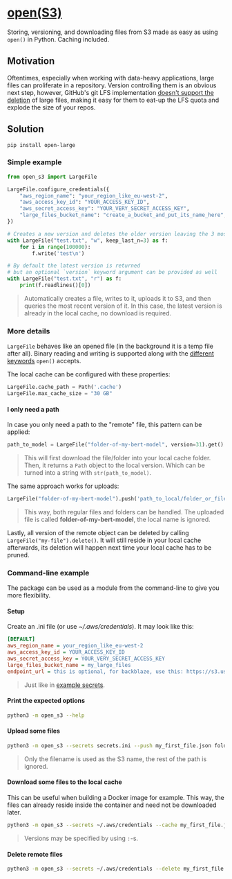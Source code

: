 # [open(S3)](https://pypi.org/project/open-large/)

Storing, versioning, and downloading files from S3 made as easy as using `open()` in Python. Caching included.

## Motivation

Oftentimes, especially when working with data-heavy applications, large files can proliferate in a repository. Version controlling them is an obvious next step, however, GitHub's git LFS implementation [doesn't support the deletion](https://docs.github.com/en/repositories/working-with-files/managing-large-files/removing-files-from-git-large-file-storage#git-lfs-objects-in-your-repository) of large files, making it easy for them to eat-up the LFS quota and explode the size of your repos.

## Solution

```
pip install open-large
```

### Simple example

```python
from open_s3 import LargeFile

LargeFile.configure_credentials({
    "aws_region_name": "your_region_like_eu-west-2",
    "aws_access_key_id": "YOUR_ACCESS_KEY_ID",
    "aws_secret_access_key": "YOUR_VERY_SECRET_ACCESS_KEY",
    "large_files_bucket_name": "create_a_bucket_and_put_its_name_here",
})

# Creates a new version and deletes the older version leaving the 3 most recently used intact
with LargeFile("test.txt", "w", keep_last_n=3) as f:
    for i in range(100000):
        f.write('test\n')

# By default the latest version is returned
# but an optional `version` keyword argument can be provided as well
with LargeFile("test.txt", "r") as f:
    print(f.readlines()[0])
```

> Automatically creates a file, writes to it, uploads it to S3, and then queries the most recent version of it.
> In this case, the latest version is already in the local cache, no download is required.

### More details

`LargeFile` behaves like an opened file (in the background it is a temp file after all). Binary reading and writing is supported along with the [different keywords](https://docs.python.org/3/library/functions.html#open) `open()` accepts.

The local cache can be configured with these properties:

```python
LargeFile.cache_path = Path('.cache')
LargeFile.max_cache_size = "30 GB"
```

#### I only need a path

In case you only need a path to the "remote" file, this pattern can be applied:

```python
path_to_model = LargeFile("folder-of-my-bert-model", version=31).get()
```

> This will first download the file/folder into your local cache folder. Then, it returns a `Path` object to the local version. Which can be turned into a string with `str(path_to_model)`.

The same approach works for uploads:

```python
LargeFile("folder-of-my-bert-model").push('path_to_local/folder_or_file')
```

> This way, both regular files and folders can be handled. The uploaded file is called **folder-of-my-bert-model**, the local name is ignored.

Lastly, all version of the remote object can be deleted by calling `LargeFile("my-file").delete()`. It will still reside in your local cache afterwards, its deletion will happen next time your local cache has to be pruned.

### Command-line example

The package can be used as a module from the command-line to give you more flexibility.

#### Setup

Create an .ini file (or use _~/.aws/credentials_). It may look like this:

```ini
[DEFAULT]
aws_region_name = your_region_like_eu-west-2
aws_access_key_id = YOUR_ACCESS_KEY_ID
aws_secret_access_key = YOUR_VERY_SECRET_ACCESS_KEY
large_files_bucket_name = my_large_files
endpoint_url = this is optional, for backblaze, use this: https://s3.us-west-002.backblazeb2.com
```

> Just like in [example secrets](example_secrets.ini).

#### Print the expected options

```sh
python3 -m open_s3 --help
```

#### Upload some files

```sh
python3 -m open_s3 --secrets secrets.ini --push my_first_file.json folder/my_second_file my_folder
```

> Only the filename is used as the S3 name, the rest of the path is ignored.

#### Download some files to the local cache

This can be useful when building a Docker image for example. This way, the files can already reside inside the container and need not be downloaded later.

```sh
python3 -m open_s3 --secrets ~/.aws/credentials --cache my_first_file.json:3 my_second_file my_folder:0
```

> Versions may be specified by using `:`-s.

#### Delete remote files

```sh
python3 -m open_s3 --secrets ~/.aws/credentials --delete my_first_file.json
```
